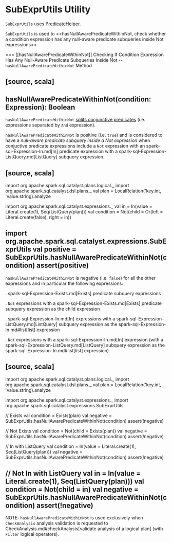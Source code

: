 # SubExprUtils Utility

`SubExprUtils` uses [PredicateHelper](PredicateHelper.md).

`SubExprUtils` is used to <<hasNullAwarePredicateWithinNot, check whether a condition expression has any null-aware predicate subqueries inside Not expressions>>.

=== [[hasNullAwarePredicateWithinNot]] Checking If Condition Expression Has Any Null-Aware Predicate Subqueries Inside Not -- `hasNullAwarePredicateWithinNot` Method

[source, scala]
----
hasNullAwarePredicateWithinNot(condition: Expression): Boolean
----

`hasNullAwarePredicateWithinNot` [splits conjunctive predicates](PredicateHelper.md#splitConjunctivePredicates) (i.e. expressions separated by `And` expression).

`hasNullAwarePredicateWithinNot` is positive (i.e. `true`) and is considered to have a *null-aware predicate subquery inside a Not expression* when conjuctive predicate expressions include a `Not` expression with an spark-sql-Expression-In.md[In] predicate expression with a spark-sql-Expression-ListQuery.md[ListQuery] subquery expression.

[source, scala]
----
import org.apache.spark.sql.catalyst.plans.logical._
import org.apache.spark.sql.catalyst.dsl.plans._
val plan = LocalRelation('key.int, 'value.string).analyze

import org.apache.spark.sql.catalyst.expressions._
val in = In(value = Literal.create(1), Seq(ListQuery(plan)))
val condition = Not(child = Or(left = Literal.create(false), right = in))

import org.apache.spark.sql.catalyst.expressions.SubExprUtils
val positive = SubExprUtils.hasNullAwarePredicateWithinNot(condition)
assert(positive)
----

`hasNullAwarePredicateWithinNot` is negative (i.e. `false`) for all the other expressions and in particular the following expressions:

. spark-sql-Expression-Exists.md[Exists] predicate subquery expressions

. `Not` expressions with a spark-sql-Expression-Exists.md[Exists] predicate subquery expression as the child expression

. spark-sql-Expression-In.md[In] expressions with a spark-sql-Expression-ListQuery.md[ListQuery] subquery expression as the spark-sql-Expression-In.md#list[list] expression

. `Not` expressions with a spark-sql-Expression-In.md[In] expression (with a spark-sql-Expression-ListQuery.md[ListQuery] subquery expression as the spark-sql-Expression-In.md#list[list] expression)

[source, scala]
----
import org.apache.spark.sql.catalyst.plans.logical._
import org.apache.spark.sql.catalyst.dsl.plans._
val plan = LocalRelation('key.int, 'value.string).analyze

import org.apache.spark.sql.catalyst.expressions._
import org.apache.spark.sql.catalyst.expressions.SubExprUtils

// Exists
val condition = Exists(plan)
val negative = SubExprUtils.hasNullAwarePredicateWithinNot(condition)
assert(!negative)

// Not Exists
val condition = Not(child = Exists(plan))
val negative = SubExprUtils.hasNullAwarePredicateWithinNot(condition)
assert(!negative)

// In with ListQuery
val condition = In(value = Literal.create(1), Seq(ListQuery(plan)))
val negative = SubExprUtils.hasNullAwarePredicateWithinNot(condition)
assert(!negative)

// Not In with ListQuery
val in = In(value = Literal.create(1), Seq(ListQuery(plan)))
val condition = Not(child = in)
val negative = SubExprUtils.hasNullAwarePredicateWithinNot(condition)
assert(!negative)
----

NOTE: `hasNullAwarePredicateWithinNot` is used exclusively when `CheckAnalysis` analysis validation is requested to CheckAnalysis.md#checkAnalysis[validate analysis of a logical plan] (with `Filter` logical operators).

